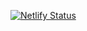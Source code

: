 [![Netlify Status](https://api.netlify.com/api/v1/badges/f1bc1441-5ccb-46e3-a8dd-27b2bccbc79a/deploy-status)](https://app.netlify.com/sites/notesmith/deploys)


